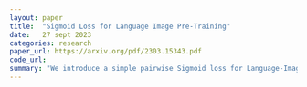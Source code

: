 ```yaml
---
layout: paper
title:  "Sigmoid Loss for Language Image Pre-Training"
date:   27 sept 2023
categories: research
paper_url: https://arxiv.org/pdf/2303.15343.pdf
code_url: 
summary: "We introduce a simple pairwise Sigmoid loss for Language-Image Pre-training (SigLIP), which outperforms standard contrastive learning by not requiring a global normalization of pairwise similarities. Our approach facilitates scaling up the batch size and improves performance even with smaller batches. Using only four TPUv4 chips, we trained a SigLiT model achieving 84.5% ImageNet zero-shot accuracy in two days. Our method's disentanglement of batch size from the loss allows for examining the impact of example versus pair counts and the negative to positive ratio. Pushing the batch size to one million showed diminishing returns, with 32k being a sufficient batch size. We encourage further research in language-image pre-training efficiency and quality by releasing our models at the provided URL."
---
```


